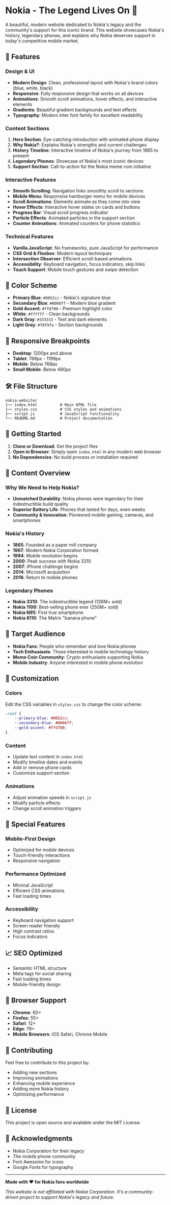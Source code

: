 # Nokia - The Legend Lives On 🌟

A beautiful, modern website dedicated to Nokia's legacy and the community's support for this iconic brand. This website showcases Nokia's history, legendary phones, and explains why Nokia deserves support in today's competitive mobile market.

## 🚀 Features

### Design & UI
- **Modern Design**: Clean, professional layout with Nokia's brand colors (blue, white, black)
- **Responsive**: Fully responsive design that works on all devices
- **Animations**: Smooth scroll animations, hover effects, and interactive elements
- **Gradients**: Beautiful gradient backgrounds and text effects
- **Typography**: Modern Inter font family for excellent readability

### Content Sections
1. **Hero Section**: Eye-catching introduction with animated phone display
2. **Why Nokia?**: Explains Nokia's strengths and current challenges
3. **History Timeline**: Interactive timeline of Nokia's journey from 1865 to present
4. **Legendary Phones**: Showcase of Nokia's most iconic devices
5. **Support Section**: Call-to-action for the Nokia meme coin initiative

### Interactive Features
- **Smooth Scrolling**: Navigation links smoothly scroll to sections
- **Mobile Menu**: Responsive hamburger menu for mobile devices
- **Scroll Animations**: Elements animate as they come into view
- **Hover Effects**: Interactive hover states on cards and buttons
- **Progress Bar**: Visual scroll progress indicator
- **Particle Effects**: Animated particles in the support section
- **Counter Animations**: Animated counters for phone statistics

### Technical Features
- **Vanilla JavaScript**: No frameworks, pure JavaScript for performance
- **CSS Grid & Flexbox**: Modern layout techniques
- **Intersection Observer**: Efficient scroll-based animations
- **Accessibility**: Keyboard navigation, focus indicators, skip links
- **Touch Support**: Mobile touch gestures and swipe detection

## 🎨 Color Scheme

- **Primary Blue**: `#0052cc` - Nokia's signature blue
- **Secondary Blue**: `#0066ff` - Modern blue gradient
- **Gold Accent**: `#ffd700` - Premium highlight color
- **White**: `#ffffff` - Clean backgrounds
- **Dark Gray**: `#333333` - Text and dark elements
- **Light Gray**: `#f8f9fa` - Section backgrounds

## 📱 Responsive Breakpoints

- **Desktop**: 1200px and above
- **Tablet**: 768px - 1199px
- **Mobile**: Below 768px
- **Small Mobile**: Below 480px

## 🛠️ File Structure

```
nokia-website/
├── index.html          # Main HTML file
├── styles.css          # CSS styles and animations
├── script.js           # JavaScript functionality
└── README.md           # Project documentation
```

## 🚀 Getting Started

1. **Clone or Download**: Get the project files
2. **Open in Browser**: Simply open `index.html` in any modern web browser
3. **No Dependencies**: No build process or installation required

## 📖 Content Overview

### Why We Need to Help Nokia?
- **Unmatched Durability**: Nokia phones were legendary for their indestructible build quality
- **Superior Battery Life**: Phones that lasted for days, even weeks
- **Community & Innovation**: Pioneered mobile gaming, cameras, and smartphones

### Nokia's History
- **1865**: Founded as a paper mill company
- **1967**: Modern Nokia Corporation formed
- **1994**: Mobile revolution begins
- **2000**: Peak success with Nokia 3310
- **2007**: iPhone challenge begins
- **2014**: Microsoft acquisition
- **2016**: Return to mobile phones

### Legendary Phones
- **Nokia 3310**: The indestructible legend (126M+ sold)
- **Nokia 1100**: Best-selling phone ever (250M+ sold)
- **Nokia N95**: First true smartphone
- **Nokia 8110**: The Matrix "banana phone"

## 🎯 Target Audience

- **Nokia Fans**: People who remember and love Nokia phones
- **Tech Enthusiasts**: Those interested in mobile technology history
- **Meme Coin Community**: Crypto enthusiasts supporting Nokia
- **Mobile Industry**: Anyone interested in mobile phone evolution

## 🔧 Customization

### Colors
Edit the CSS variables in `styles.css` to change the color scheme:
```css
:root {
    --primary-blue: #0052cc;
    --secondary-blue: #0066ff;
    --gold-accent: #ffd700;
}
```

### Content
- Update text content in `index.html`
- Modify timeline dates and events
- Add or remove phone cards
- Customize support section

### Animations
- Adjust animation speeds in `script.js`
- Modify particle effects
- Change scroll animation triggers

## 🌟 Special Features

### Mobile-First Design
- Optimized for mobile devices
- Touch-friendly interactions
- Responsive navigation

### Performance Optimized
- Minimal JavaScript
- Efficient CSS animations
- Fast loading times

### Accessibility
- Keyboard navigation support
- Screen reader friendly
- High contrast ratios
- Focus indicators

## 📈 SEO Optimized

- Semantic HTML structure
- Meta tags for social sharing
- Fast loading times
- Mobile-friendly design

## 🎉 Browser Support

- **Chrome**: 60+
- **Firefox**: 55+
- **Safari**: 12+
- **Edge**: 79+
- **Mobile Browsers**: iOS Safari, Chrome Mobile

## 🤝 Contributing

Feel free to contribute to this project by:
- Adding new sections
- Improving animations
- Enhancing mobile experience
- Adding more Nokia history
- Optimizing performance

## 📄 License

This project is open source and available under the MIT License.

## 🙏 Acknowledgments

- Nokia Corporation for their legacy
- The mobile phone community
- Font Awesome for icons
- Google Fonts for typography

---

**Made with ❤️ for Nokia fans worldwide**

*This website is not affiliated with Nokia Corporation. It's a community-driven project to support Nokia's legacy and future.* 